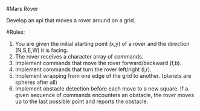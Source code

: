 #Mars Rover

Develop an api that moves a rover around on a grid.

#Rules:

1) You are given the initial starting point (x,y) of a rover and the direction (N,S,E,W) it is facing.
2) The rover receives a character array of commands.
3) Implement commands that move the rover forward/backward (f,b).
4) Implement commands that turn the rover left/right (l,r).
5) Implement wrapping from one edge of the grid to another. (planets are spheres after all)
6) Implement obstacle detection before each move to a new square. If a given sequence of commands encounters an obstacle, the rover moves up to the last possible point and reports the obstacle.
